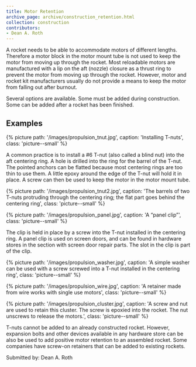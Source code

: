 ```yaml
---
title: Motor Retention
archive_page: archive/construction_retention.html
collection: construction
contributors:
- Dean A. Roth
---
```

A rocket needs to be able to accommodate motors of different lengths.
Therefore a motor block in the motor mount tube is not used to keep the motor from moving up through the rocket.
Most reloadable motors are manufactured with a lip on the aft (nozzle) closure as a thrust ring to prevent the motor from moving up through the rocket.
However, motor and rocket kit manufacturers usually do not provide a means to keep the motor from falling out after burnout.

Several options are available. Some must be added during construction.
Some can be added after a rocket has been finished.

## Examples

{% picture path: '/images/propulsion_tnut.jpg', caption: 'Installing T-nuts', class: 'picture--small' %}

A common practice is to install a #6 T-nut (also called a blind nut) into the aft centering ring.
A hole is drilled into the ring for the barrel of the T-nut.
The pointed anchors can be flatted because most centering rings are too thin to use them.
A little epoxy around the edge of the T-nut will hold it in place.
A screw can then be used to keep the motor in the motor mount tube.

{% picture path: '/images/propulsion_tnut2.jpg', caption: 'The barrels of two T-nuts protruding through the centering ring; the flat part goes behind the centering ring', class: 'picture--small' %}

{% picture path: '/images/propulsion_panel.jpg', caption: 'A “panel clip”', class: 'picture--small' %}

The clip is held in place by a screw into the T-nut installed in the centering ring.
A panel clip is used on screen doors, and can be found in hardware stores in the section with screen door repair parts.
The slot in the clip is part of the clip.

{% picture path: '/images/propulsion_washer.jpg', caption: 'A simple washer can be used with a screw screwed into a T-nut installed in the centering ring', class: 'picture--small' %}

{% picture path: '/images/propulsion_wire.jpg', caption: 'A retainer made from wire works with single use motors', class: 'picture--small' %}

{% picture path: '/images/propulsion_cluster.jpg', caption: 'A screw and nut are used to retain this cluster. The screw is epoxied into the rocket. The nut unscrews to release the motors.', class: 'picture--small' %}

T-nuts cannot be added to an already constructed rocket.
However, expansion bolts and other devices available in any hardware store can be also be used to add positive motor retention to an assembled rocket.
Some companies have screw-on retainers that can be added to existing rockets.

Submitted by: Dean A. Roth

